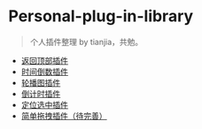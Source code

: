 Personal-plug-in-library
==========
> 个人插件整理 by tianjia，共勉。
- [返回顶部插件](https://github.com/tianjiax/Personal-plug-in-library/tree/master/back-top)
- [时间倒数插件](https://github.com/tianjiax/Personal-plug-in-library/tree/master/Time-reciprocal)
- [轮播图插件](https://github.com/tianjiax/Personal-plug-in-library/tree/master/Full-screen-slide)
- [倒计时插件](https://github.com/tianjiax/Personal-plug-in-library/tree/master/Count-down)
- [定位选中插件](https://github.com/tianjiax/Personal-plug-in-library/tree/master/Location-select)
- [简单拖拽插件（待完善）](https://github.com/tianjiax/Personal-plug-in-library/tree/master/draggable)

